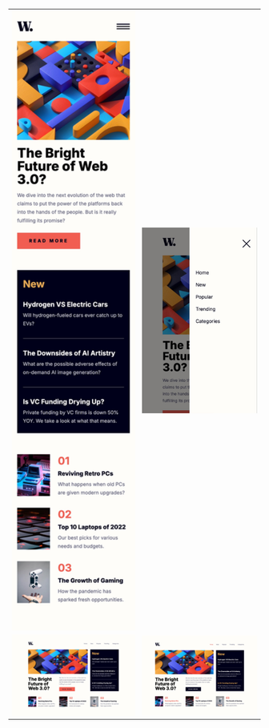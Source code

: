 <table align="center">
  <tr>
    <td><img src="design/mobile-design.jpg" width="375" alt="Mobile view"></td>
    <td><img src="design/mobile-menu.jpg" width="375" alt="Mobile menu"></td>
  </tr>
  <tr>
    <td><img src="design/desktop-design.jpg" width="400" alt="Desktop view"></td>
    <td><img src="design/active-states.jpg" width="375" alt="Active states"></td>
  </tr>
</table>

